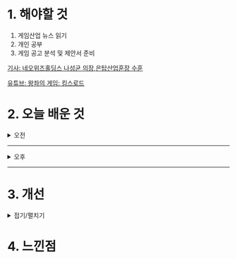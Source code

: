 
# 1. 해야할 것

1. 게임산업 뉴스 읽기 
2. 개인 공부  
3. 게임 공고 분석 및 제안서 준비

[기사: 네오위즈홀딩스 나성균 의장,은탑산업훈장 수훈](https://www.inven.co.kr/webzine/news/?news=301442)

[유튜브: 왕좌의 게임: 킹스로드](https://www.youtube.com/watch?v=ZYRsmF3w1R8)


# 2. 오늘 배운 것

<details>
<summary>오전</summary>

## 오늘의 뉴스
### 네오위즈홀딩스 나성균 의장,은탑산업훈장 수훈
![image](https://github.com/user-attachments/assets/5d0870e0-41f6-4a64-b84b-421002b31274)
```
재밌게 했던 P의 거짓의 완성과 게임 컨텐츠 전반에 대한 공로로 상을 수여했다.
```
</details>

****

<details>
<summary>오후</summary>

## 공고
### 네오위즈 호러 서바이벌 공고
![image](https://github.com/user-attachments/assets/a49c4747-ff9c-4315-95a5-36058f276fd6)
****

## 자료 수집
### 제안서 자료 수집
![image](https://github.com/user-attachments/assets/6ec4b923-f0ed-438d-af07-e84c0245fc3e)
```
갓오브워 같은 느낌이 물씬 난다.
액션 RPG 게임이라 타격감이 중요하고 퍼즐 요소를 통한 레벨디자인으로 배울 점도 많고 할 수 있는 것도 많아 보인다.
```


</details>

****


# 3. 개선

<details>
<summary>접기/펼치기</summary>


</details>



# 4. 느낀점


